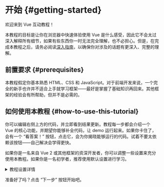 # 开始 {#getting-started}

欢迎来到 Vue 互动教程！

本教程的目标是让你在浏览器中快速体验使用 Vue 是什么感受，因此它不会太过深入解释所有细节，如果有些东西你一时无法完全理解，也不必担心。但是，在完成本教程之后，请务必阅读<a target="_blank" href="/guide/introduction.html">深入指南</a>，以确保你对涉及的话题有更深入、完整的理解。

## 前置要求 {#prerequisites}

本教程假定你基本熟悉 HTML、CSS 和 JavaScript。对于前端开发来说，一个完全的新手也许并不适合上手就学习框架——最好是掌握了基础知识再回来。其他框架的经验会有所帮助，但并不是必需的。

## 如何使用本教程 {#how-to-use-this-tutorial}

你可以编辑<span class="wide">右侧</span><span class="narrow">上方</span>的代码，并立即看到结果更新。教程每一步都会介绍一个 Vue 的核心功能，并期望你能够补全代码，让 demo 运行起来。如果你卡住了，会有一个 “看答案！” 按钮，点击它，会为你揭晓能够运行的代码。试着不要太依赖该按钮——自己解决会学得更快。

如果你是一名来自 Vue 2 或其他框架的资深开发者，你可以调整一些设置来充分使用本教程。如果你是一名初学者，推荐使用默认设置进行学习。

<details>
<summary>教程设置详情</summary>

- Vue 提供了两种 API 风格：选项式 API 和组合式 API。本教程两者都支持——你可以使用顶部的 **API 风格偏好**来选择你喜欢的风格。<a target="_blank" href="/guide/introduction.html#api-styles">了解更多有关 API 风格的信息</a>。

- 你也可以在 SFC 模式和 HTML 模式之间切换。前者会以<a target="_blank" href="/guide/introduction.html#single-file-components">单文件组件</a> (SFC) 的格式展示示例代码，这是大多数开发者配合构建步骤使用 Vue 的模式。HTML 模式则在无需构建步骤时使用。

</details>

准备好了吗？点击 “下一步” 按钮开始吧。
